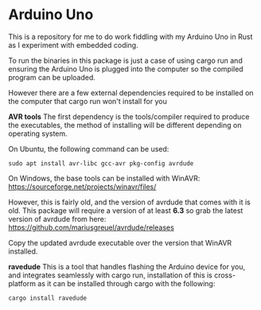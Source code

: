 # Arduino Uno
This is a repository for me to do work fiddling with my Arduino Uno in Rust as I experiment with embedded coding.

To run the binaries in this package is just a case of using cargo run and ensuring the Arduino Uno is plugged into the computer so the compiled program can be uploaded.

However there are a few external dependencies required to be installed on the computer that cargo run won't install for you

**AVR tools**
The first dependency is the tools/compiler required to produce the executables, the method of installing will be different depending on operating system.

On Ubuntu, the following command can be used:
```
sudo apt install avr-libc gcc-avr pkg-config avrdude
```

On Windows, the base tools can be installed with WinAVR: https://sourceforge.net/projects/winavr/files/

However, this is fairly old, and the version of avrdude that comes with it is old. This package will require a version of at least **6.3** so grab the latest version of avrdude from here: https://github.com/mariusgreuel/avrdude/releases

Copy the updated avrdude executable over the version that WinAVR installed.

**ravedude**
This is a tool that handles flashing the Arduino device for you, and integrates seamlessly with cargo run, installation of this is cross-platform as it can be installed through cargo with the following:
```
cargo install ravedude
```
